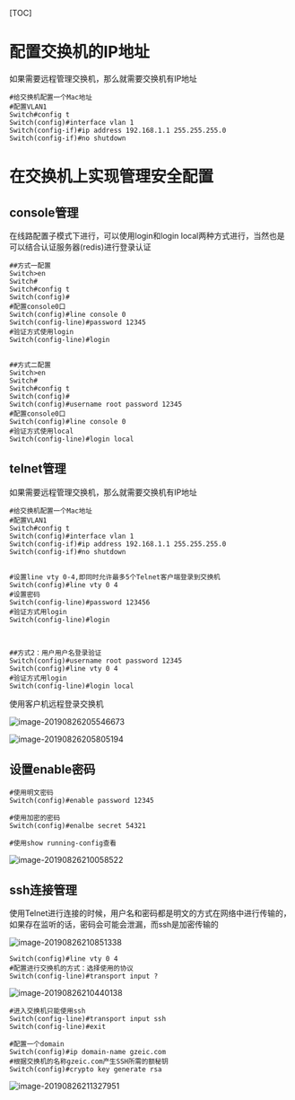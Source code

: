 [TOC]



# 配置交换机的IP地址

如果需要远程管理交换机，那么就需要交换机有IP地址

```shell
#给交换机配置一个Mac地址
#配置VLAN1
Switch#config t
Switch(config)#interface vlan 1
Switch(config-if)#ip address 192.168.1.1 255.255.255.0
Switch(config-if)#no shutdown
```



# 在交换机上实现管理安全配置

## console管理

在线路配置子模式下进行，可以使用login和login local两种方式进行，当然也是可以结合认证服务器(redis)进行登录认证

```shell
##方式一配置
Switch>en
Switch#
Switch#config t
Switch(config)#
#配置console0口
Switch(config)#line console 0
Switch(config-line)#password 12345
#验证方式使用login
Switch(config-line)#login


##方式二配置
Switch>en
Switch#
Switch#config t
Switch(config)#
Switch(config)#username root password 12345 
#配置console0口
Switch(config)#line console 0
#验证方式使用local
Switch(config-line)#login local
```



## telnet管理

如果需要远程管理交换机，那么就需要交换机有IP地址

```shell
#给交换机配置一个Mac地址
#配置VLAN1
Switch#config t
Switch(config)#interface vlan 1
Switch(config-if)#ip address 192.168.1.1 255.255.255.0
Switch(config-if)#no shutdown


#设置line vty 0-4,即同时允许最多5个Telnet客户端登录到交换机
Switch(config)#line vty 0 4
#设置密码
Switch(config-line)#password 123456
#验证方式用login
Switch(config-line)#login



##方式2：用户用户名登录验证
Switch(config)#username root password 12345 
Switch(config)#line vty 0 4
#验证方式用login
Switch(config-line)#login local
```

使用客户机远程登录交换机

![image-20190826205546673](https://github.com/chenyansong1/note/blob/master/images/computeNetwork/image-20190826205546673.png?raw=true)

![image-20190826205805194](https://github.com/chenyansong1/note/blob/master/images/computeNetwork/image-20190826205805194.png?raw=true)

## 设置enable密码

```shell
#使用明文密码
Switch(config)#enable password 12345

#使用加密的密码
Switch(config)#enalbe secret 54321

#使用show running-config查看

```

![image-20190826210058522](https://github.com/chenyansong1/note/blob/master/images/computeNetwork/image-20190826210058522.png?raw=true)





## ssh连接管理

使用Telnet进行连接的时候，用户名和密码都是明文的方式在网络中进行传输的，如果存在监听的话，密码会可能会泄漏，而ssh是加密传输的

![image-20190826210851338](https://github.com/chenyansong1/note/blob/master/images/computeNetwork/image-20190826210851338.png?raw=true)

```shell
Switch(config)#line vty 0 4
#配置进行交换机的方式：选择使用的协议
Switch(config-line)#transport input ?
```

![image-20190826210440138](https://github.com/chenyansong1/note/blob/master/images/computeNetwork/image-20190826210440138.png?raw=true)

```shell
#进入交换机只能使用ssh
Switch(config-line)#transport input ssh
Switch(config-line)#exit

#配置一个domain
Switch(config)#ip domain-name gzeic.com
#根据交换机的名称gzeic.com产生SSH所需的额秘钥
Switch(config)#crypto key generate rsa
```

![image-20190826211327951](https://github.com/chenyansong1/note/blob/master/images/computeNetwork/image-20190826211327951.png?raw=true)